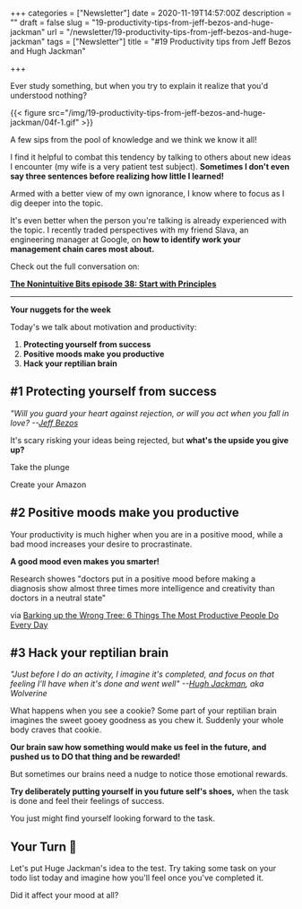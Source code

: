+++
categories = ["Newsletter"]
date = 2020-11-19T14:57:00Z
description = ""
draft = false
slug = "19-productivity-tips-from-jeff-bezos-and-huge-jackman"
url = "/newsletter/19-productivity-tips-from-jeff-bezos-and-huge-jackman"
tags = ["Newsletter"]
title = "#19 Productivity tips from Jeff Bezos and Hugh Jackman"

+++


Ever study something, but when you try to explain it realize that you'd understood nothing?

{{< figure src="/img/19-productivity-tips-from-jeff-bezos-and-huge-jackman/04f-1.gif" >}}

A few sips from the pool of knowledge and we think we know it all!

I find it helpful to combat this tendency by talking to others about new ideas I encounter (my wife is a very patient test subject). **Sometimes I don't even say three sentences before realizing how little I learned!**

Armed with a better view of my own ignorance, I know where to focus as I dig deeper into the topic.

It's even better when the person you're talking is already experienced with the topic. I recently traded perspectives with my friend Slava, an engineering manager at Google, on **how to identify work your management chain cares most about.**

Check out the full conversation on:

[**The Nonintuitive Bits episode 38: Start with Principles**](https://click.mlsend.com/link/c/YT0xNTU3NDMwMDg4NTkxNDgwMzI2JmM9bDFrNyZlPTE5MjgmYj00NTc1NDAwMDQmZD1nMGE5eThz.SF1VbyENCL3zCVIuZYxt0sXLtCCvuPczaL4u2KI6IlI)

---

**Your nuggets for the week**

Today's we talk about motivation and productivity:

1. **Protecting yourself from success**
2. **Positive moods make you productive**
3. **Hack your reptilian brain**

## #1 Protecting yourself from success

_"Will you guard your heart against rejection, or will you act when you fall in love? --[Jeff Bezos](https://click.mlsend.com/link/c/YT0xNTU3NDMwMDg4NTkxNDgwMzI2JmM9bDFrNyZlPTE5MjgmYj00NTc1NDAwMTMmZD1qM3QyazJ2.dHbdNHgeylSwY_KoGhfSUKOnP3_Y6POZ20K8tMr5UKY)_

It's scary risking your ideas being rejected, but **what's the upside you give up?**

Take the plunge

Create your Amazon

## #2 Positive moods make you productive

Your productivity is much higher when you are in a positive mood, while a bad mood increases your desire to procrastinate.

**A good mood even makes you smarter!**

Research showes "doctors put in a positive mood before making a diagnosis show almost three times more intelligence and creativity than doctors in a neutral state"

via [Barking up the Wrong Tree: 6 Things The Most Productive People Do Every Day](https://click.mlsend.com/link/c/YT0xNTU3NDMwMDg4NTkxNDgwMzI2JmM9bDFrNyZlPTE5MjgmYj00NTc1NDAwMjImZD13NngzZjZ1.eIHc7PXtunnYrJsxE3Aw5oJlNACypfJ0wNWzih8Tz9w)

## #3 Hack your reptilian brain

_"Just before I do an activity, I imagine it's completed, and focus on that feeling I'll have when it's done and went well" --[Hugh Jackman](https://click.mlsend.com/link/c/YT0xNTU3NDMwMDg4NTkxNDgwMzI2JmM9bDFrNyZlPTE5MjgmYj00NTc1NDAwNTImZD1sM3ozajhi.1I4wTHONd51H46u8kk_syaoLdwYESAoLSohLpMG-8pE), aka Wolverine_

What happens when you see a cookie? Some part of your reptilian brain imagines the sweet gooey goodness as you chew it. Suddenly your whole body craves that cookie.

**Our brain saw how something would make us feel in the future, and pushed us to DO that thing and be rewarded!**

But sometimes our brains need a nudge to notice those emotional rewards.

**Try deliberately putting yourself in you future self's shoes,** when the task is done and feel their feelings of success.

You just might find yourself looking forward to the task.

## Your Turn 👊

Let's put Huge Jackman's idea to the test. Try taking some task on your todo list today and imagine how you'll feel once you've completed it.

Did it affect your mood at all?

